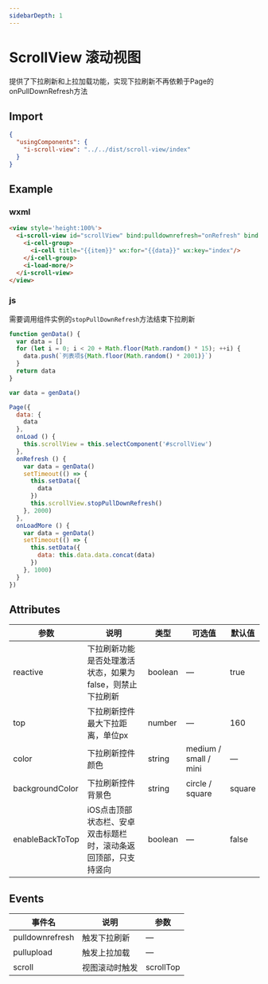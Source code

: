 ```yaml
---
sidebarDepth: 1
---
```

# ScrollView 滚动视图

提供了下拉刷新和上拉加载功能，实现下拉刷新不再依赖于Page的onPullDownRefresh方法

## Import

```json
{
  "usingComponents": {
    "i-scroll-view": "../../dist/scroll-view/index"
  }
}
```

## Example

### wxml
```html
<view style='height:100%'>
  <i-scroll-view id="scrollView" bind:pulldownrefresh="onRefresh" bind:pullupload="onLoadMore">
    <i-cell-group>
      <i-cell title="{{item}}" wx:for="{{data}}" wx:key="index"/>
    </i-cell-group>
    <i-load-more/>
  </i-scroll-view>
</view>
```

### js

需要调用组件实例的`stopPullDownRefresh`方法结束下拉刷新
```js
function genData() {
  var data = []
  for (let i = 0; i < 20 + Math.floor(Math.random() * 15); ++i) {
    data.push(`列表项${Math.floor(Math.random() * 2001)}`)
  }
  return data
}

var data = genData()

Page({
  data: {
    data
  },
  onLoad () {
    this.scrollView = this.selectComponent('#scrollView')
  },
  onRefresh () {
    var data = genData()
    setTimeout(() => {
      this.setData({
        data
      })
      this.scrollView.stopPullDownRefresh()
    }, 2000)
  },
  onLoadMore () {
    var data = genData()
    setTimeout(() => {
      this.setData({
        data: this.data.data.concat(data)
      })
    }, 1000)
  }
})
```

## Attributes

| 参数      | 说明    | 类型      | 可选值       | 默认值   |
|---------- |-------- |---------- |-------------  |-------- |
| reactive  | 下拉刷新功能是否处理激活状态，如果为false，则禁止下拉刷新   | boolean |  —  | true |
| top | 下拉刷新控件最大下拉距离，单位px | number | — | 160 |
| color | 下拉刷新控件颜色   | string  |   medium / small / mini            |    —     |
| backgroundColor | 下拉刷新控件背景色   | string    | circle / square | square   |
| enableBackToTop | iOS点击顶部状态栏、安卓双击标题栏时，滚动条返回顶部，只支持竖向  | boolean    | — | false   |

## Events
| 事件名      | 说明    | 参数   |
|---------- |-------- |----------|
| pulldownrefresh | 触发下拉刷新 | — |
| pullupload | 触发上拉加载 | — |
| scroll | 视图滚动时触发 | scrollTop |